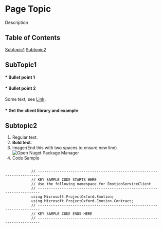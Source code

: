 <!--
NavPath: Product Name
LinkLabel: Link to the page.
-->

# Page Topic
 
 
Description
## Table of Contents
[Subtopic1](#Subtopic1)
[Subtopic2](#Subtopic2)
## <a name="Subtopic1">SubTopic1</a>
#### * Bullet point 1
#### * Bullet point 2
Some text, see [Link](https://oxfordweb-staging.azurewebsites.net).
#### * Get the client library and example

## <a name="Subtopic2">Subtopic2</a>
1.	Regular text. 
2.	**Bold text**.
3.	Image:(End this with two spaces to ensure new line)  
![Open Nuget Package Manager](https://cloud.githubusercontent.com/assets/16310550/13070798/f6cc2cb6-d443-11e5-95b2-4ea0f8d32683.png)
4.  Code Sample
```

            // ----------------------------------------------------------------------- 
            // KEY SAMPLE CODE STARTS HERE 
            // Use the following namespace for EmotionServiceClient 
            // ----------------------------------------------------------------------- 
            using Microsoft.ProjectOxford.Emotion; 
            using Microsoft.ProjectOxford.Emotion.Contract; 
            // ----------------------------------------------------------------------- 
            // KEY SAMPLE CODE ENDS HERE 
            // ----------------------------------------------------------------------- 
```
